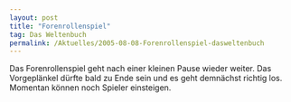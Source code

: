 ```yaml
---
layout: post
title: "Forenrollenspiel"
tag: Das Weltenbuch
permalink: /Aktuelles/2005-08-08-Forenrollenspiel-dasweltenbuch
---
```


Das Forenrollenspiel geht nach einer kleinen Pause wieder weiter. Das Vorgeplänkel dürfte bald zu Ende sein und es geht demnächst richtig los. Momentan können noch Spieler einsteigen.


